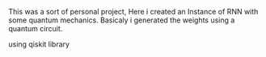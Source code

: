 This was a sort of personal project, Here i created an Instance of RNN with some quantum mechanics. Basicaly i generated the weights using a quantum circuit.


using qiskit library
